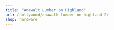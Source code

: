 ```yaml
---
title: "Anawalt Lumber on Highland"
url: /hollywood/anawalt-lumber-on-highland-2/
shop: hardware
---
```

